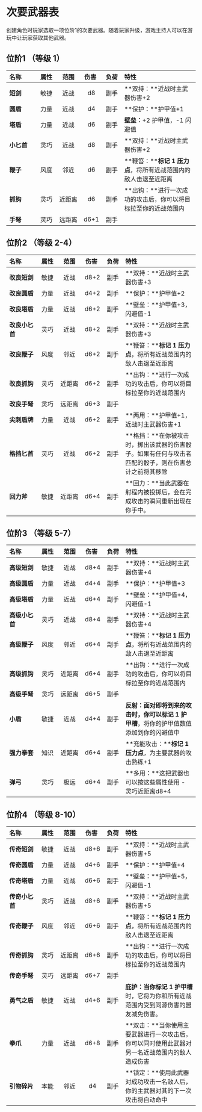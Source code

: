# 次要武器表

创建角色时玩家选取一项位阶1的次要武器。随着玩家升级，游戏主持人可以在游玩中让玩家获取其他武器。

## 位阶1 （等级 1）

| <div style="width:65px;text-align:left">名称</div> | <div style="width:35px;text-align:center">属性</div> | <div style="width:50px;text-align:center">范围</div> | <div style="width:35px;text-align:center">伤害</div> | <div style="width:35px;text-align:center">负荷</div> | 特性 |
|:-----------|:------:|:------:|:------:|:------:|:----------------------------------------------------------------|
| **短剑**   | 敏捷   | 近战   | d8     | 副手   | **双持：**近战时主武器伤害+2                                    |
| **圆盾**   | 力量   | 近战   | d4     | 副手   | **保护：**护甲值+1                                              |
| **塔盾**   | 力量   | 近战   | d6     | 副手   | **壁垒：**+2 护甲值，-1 闪避值                                  |
| **小匕首** | 灵巧   | 近战   | d8     | 副手   | **双持：**近战时主武器伤害+2                                    |
| **鞭子**   | 风度   | 邻近   | d6     | 副手   | **鞭笞：****标记 1 压力点**，将所有近战范围内的敌人击退至近距离 |
| **抓钩**   | 灵巧   | 近距离 | d6     | 副手   | **出钩：**进行一次成功的攻击后，你可以将目标拉至你的近战范围内  |
| **手弩**   | 灵巧   | 远距离 | d6+1   | 副手   |                                                                 |

## 位阶2 （等级 2-4）

| <div style="width:65px;text-align:left">名称</div> | <div style="width:35px;text-align:center">属性</div> | <div style="width:50px;text-align:center">范围</div> | <div style="width:35px;text-align:center">伤害</div> | <div style="width:35px;text-align:center">负荷</div> | 特性 |
|:---------------|:------:|:------:|:------:|:------:|:-----------------------------------------------------------------------------------------------------|
| **改良短剑**   | 敏捷   | 近战   | d8+2   | 副手   | **双持：**近战时主武器伤害+3                                                                         |
| **改良圆盾**   | 力量   | 近战   | d4+2   | 副手   | **保护：**护甲值+2                                                                                   |
| **改良塔盾**   | 力量   | 近战   | d6+2   | 副手   | **壁垒：**护甲值+3，闪避值-1                                                                         |
| **改良小匕首** | 灵巧   | 近战   | d8+2   | 副手   | **双持：**近战时主武器伤害+3                                                                         |
| **改良鞭子**   | 风度   | 邻近   | d6+2   | 副手   | **鞭笞：****标记 1 压力点**，将所有近战范围内的敌人击退至近距离                                      |
| **改良抓钩**   | 灵巧   | 近距离 | d6+2   | 副手   | **出钩：**进行一次成功的攻击后，你可以将目标拉至你的近战范围内                                       |
| **改良手弩**   | 灵巧   | 远距离 | d6+3   | 副手   |                                                                                                      |
| **尖刺盾牌**   | 力量   | 近战   | d6+2   | 副手   | **两用：**护甲值+1，近战时主武器伤害+1                                                               |
| **格挡匕首**   | 灵巧   | 近战   | d6+2   | 副手   | **格挡：**在你被攻击时，掷出该武器的伤害骰子。如果有任何与攻击者匹配的骰子，则在伤害总计之前将其移除 |
| **回力斧**     | 敏捷   | 近距离 | d6+4   | 副手   | **回力：**当此武器在射程内被投掷后，会在完成攻击的瞬间重新出现在你手中。                             |

## 位阶3 （等级 5-7）

| <div style="width:65px;text-align:left">名称</div> | <div style="width:35px;text-align:center">属性</div> | <div style="width:50px;text-align:center">范围</div> | <div style="width:35px;text-align:center">伤害</div> | <div style="width:35px;text-align:center">负荷</div> | 特性 |
|:---------------|:------:|:------:|:------:|:------:|:--------------------------------------------------------------------------------------------|
| **高级短剑**   | 敏捷   | 近战   | d8+4   | 副手   | **双持：**近战时主武器伤害+4                                                                |
| **高级圆盾**   | 力量   | 近战   | d4+4   | 副手   | **保护：**护甲值+3                                                                          |
| **高级塔盾**   | 力量   | 近战   | d6+4   | 副手   | **壁垒：**护甲值+4，闪避值-1                                                                |
| **高级小匕首** | 灵巧   | 近战   | d8+4   | 副手   | **双持：**近战时主武器伤害+4                                                                |
| **高级鞭子**   | 风度   | 邻近   | d6+4   | 副手   | **鞭笞：****标记 1 压力点**，将所有近战范围内的敌人击退至近距离                             |
| **高级抓钩**   | 灵巧   | 近距离 | d6+4   | 副手   | **出钩：**进行一次成功的攻击后，你可以将目标拉至你的近战范围内                              |
| **高级手弩**   | 灵巧   | 远距离 | d6+5   | 副手   |                                                                                             |
| **小盾**       | 敏捷   | 近战   | d4+4   | 副手   | **反射：**面对即将到来的攻击时，你可以**标记 1 护甲槽**，将你的护甲值数值添加到你的闪避值中 |
| **强力拳套**   | 知识   | 近距离 | d6+4   | 副手   | **充能攻击：****标记 1 压力点**，为主要武器的攻击熟练+1                                     |
| **弹弓**       | 灵巧   | 极远   | d6+4   | 副手   | **多用：**这把武器也可以按这些属性使用 - 灵巧近距离d8+4                                     |

## 位阶4 （等级 8-10）

| <div style="width:65px;text-align:left">名称</div> | <div style="width:35px;text-align:center">属性</div> | <div style="width:50px;text-align:center">范围</div> | <div style="width:35px;text-align:center">伤害</div> | <div style="width:35px;text-align:center">负荷</div> | 特性 |
|:---------------|:------:|:------:|:------:|:------:|:-----------------------------------------------------------------------------------------------|
| **传奇短剑**   | 敏捷   | 近战   | d8+6   | 副手   | **双持：**近战时主武器伤害+5                                                                   |
| **传奇圆盾**   | 力量   | 近战   | d4+6   | 副手   | **保护：**护甲值+4                                                                             |
| **传奇塔盾**   | 力量   | 近战   | d6+6   | 副手   | **壁垒：**护甲值+5，闪避值-1                                                                   |
| **传奇小匕首** | 灵巧   | 近战   | d8+6   | 副手   | **双持：**近战时主武器伤害+5                                                                   |
| **传奇鞭子**   | 风度   | 邻近   | d6+6   | 副手   | **鞭笞：****标记 1 压力点**，将所有近战范围内的敌人击退至近距离                                |
| **传奇抓钩**   | 灵巧   | 近距离 | d6+6   | 副手   | **出钩：**进行一次成功的攻击后，你可以将目标拉至你的近战范围内                                 |
| **传奇手弩**   | 灵巧   | 远距离 | d6+7   | 副手   |                                                                                                |
| **勇气之盾**   | 敏捷   | 近战   | d4+6   | 副手   | **庇护：**当你**标记 1 护甲槽**时，它将为你和所有近战范围内受到同源伤害的盟友减免伤害。        |
| **拳爪**       | 力量   | 近战   | d6+8   | 副手   | **双击：**当你使用主要武器进行一次攻击后，你可以同时使用此武器对另一名近战范围内的敌人造成伤害 |
| **引物碎片**   | 本能   | 邻近   | d4     | 副手   | **锁定：**使用此武器对成功攻击一名敌人后，你的主武器对其的下一次攻击将自动命中                 |


